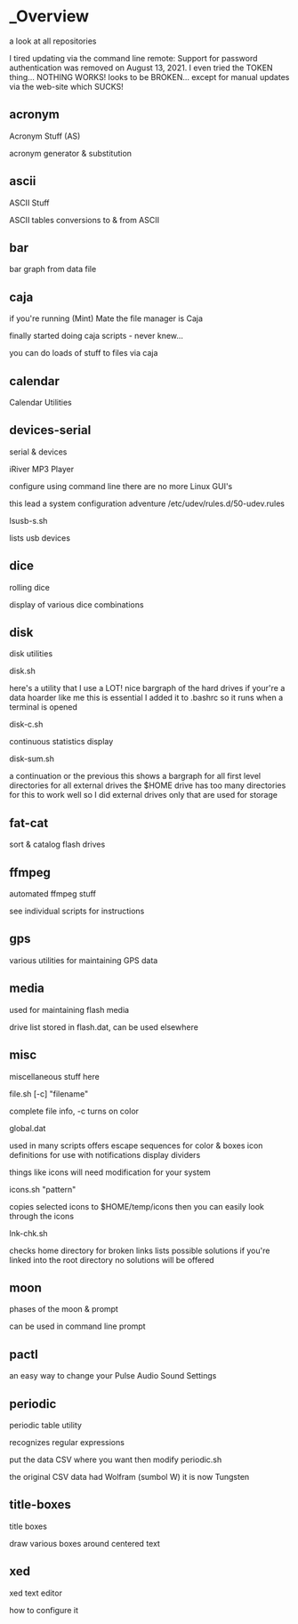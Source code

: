 # _Overview
a look at all repositories

I tired updating via the command line
remote: Support for password authentication was removed on August 13, 2021.
I even tried the TOKEN thing... NOTHING WORKS!
looks to be BROKEN... except for manual updates via the web-site which SUCKS!

acronym
--------------------------------------------------------------------------------
Acronym Stuff (AS)

acronym generator & substitution

ascii
--------------------------------------------------------------------------------
ASCII Stuff

ASCII tables
conversions to & from ASCII

bar
--------------------------------------------------------------------------------
bar graph from data file

caja
--------------------------------------------------------------------------------
if you're running (Mint) Mate the file manager is Caja

finally started doing caja scripts - never knew...

you can do loads of stuff to files via caja

calendar
--------------------------------------------------------------------------------
Calendar Utilities

devices-serial
--------------------------------------------------------------------------------
serial & devices

iRiver MP3 Player

configure using command line
there are no more Linux GUI's

this lead a system configuration adventure
/etc/udev/rules.d/50-udev.rules

lsusb-s.sh

lists usb devices

dice
--------------------------------------------------------------------------------
rolling dice

display of various dice combinations

disk
--------------------------------------------------------------------------------
disk utilities

disk.sh

here's a utility that I use a LOT!
nice bargraph of the hard drives
if your're a data hoarder like me this is essential
I added it to .bashrc so it runs when a terminal is opened

disk-c.sh

continuous statistics display

disk-sum.sh

a continuation or the previous
this shows a bargraph for all first level directories for all external drives
the $HOME drive has too many directories for this to work well
so I did external drives only that are used for storage

fat-cat
--------------------------------------------------------------------------------
sort & catalog flash drives

ffmpeg
--------------------------------------------------------------------------------
automated ffmpeg stuff

see individual scripts for instructions

gps
--------------------------------------------------------------------------------
various utilities for maintaining GPS data

media
--------------------------------------------------------------------------------
used for maintaining flash media

drive list stored in flash.dat, can be used elsewhere

misc
--------------------------------------------------------------------------------
miscellaneous stuff here

file.sh [-c] "filename"

complete file info, -c turns on color

global.dat

used in many scripts
offers escape sequences for color & boxes
icon definitions for use with notifications
display dividers

things like icons will need modification for your system

icons.sh "pattern"

copies selected icons to $HOME/temp/icons
then you can easily look through the icons

lnk-chk.sh

checks home directory for broken links
lists possible solutions
if you're linked into the root directory no solutions will be offered

moon
--------------------------------------------------------------------------------
phases of the moon & prompt

can be used in command line prompt

pactl
--------------------------------------------------------------------------------
an easy way to change your Pulse Audio Sound Settings

periodic
--------------------------------------------------------------------------------
periodic table utility

recognizes regular expressions

put the data CSV where you want then modify periodic.sh

the original CSV data had Wolfram (sumbol W) it is now Tungsten

title-boxes
--------------------------------------------------------------------------------
title boxes

draw various boxes around centered text

xed
--------------------------------------------------------------------------------
xed text editor

how to configure it
